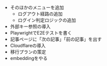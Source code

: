 - そのほかのメニューを追加
  - ログアウト経路の追加
  - ログイン判定ロジックの追加
- 外部キー参照の導入
- PlaywrightでE2Eテストを書く
- 記事ページに「次の記事」「前の記事」を出す
- Cloudflareの導入
- 移行プランの策定
- embeddingをやる
